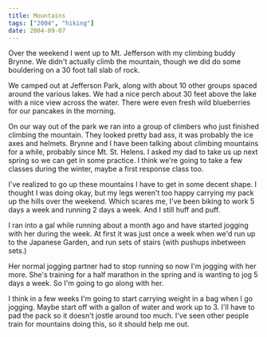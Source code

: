 ```yaml
---
title: Mountains
tags: ["2004", "hiking"]
date: 2004-09-07
---
```

Over the weekend I went up to Mt. Jefferson with my climbing buddy Brynne.  We didn't actually climb the mountain, though we did do some bouldering on a 30 foot tall slab of rock.

We camped out at Jefferson Park, along with about 10 other groups spaced around the various lakes.  We had a nice perch about 30 feet above the lake with a nice view across the water.  There were even fresh wild blueberries for our pancakes in the morning.

On our way out of the park we ran into a group of climbers who just finished climbing the mountain.  They looked pretty bad ass, it was probably the ice axes and helmets.  Brynne and I have been talking about climbing mountains for a while, probably since Mt. St. Helens.  I asked my dad to take us up next spring so we can get in some practice.  I think we're going to take a few classes during the winter, maybe a first response class too.

I've realized to go up these mountains I have to get in some decent shape.  I thought I was doing okay, but my legs weren't too happy carrying my pack up the hills over the weekend.  Which scares me, I've been biking to work 5 days a week and running 2 days a week.  And I still huff and puff.

I ran into a gal while running about a month ago and have started jogging with her during the week.  At first it was just once a week when we'd run up to the Japanese Garden, and run sets of stairs (with pushups inbetween sets.) 

Her normal jogging partner had to stop running so now I'm jogging with her more.  She's training for a half marathon in the spring and is wanting to jog 5 days a week.  So I'm going to go along with her.

I think in a few weeks I'm going to start carrying weight in a bag when I go jogging.  Maybe start off with a gallon of water and work up to 3.  I'll have to pad the pack so it doesn't jostle around too much.  I've seen other people train for mountains doing this, so it should help me out.

